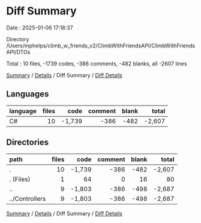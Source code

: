 # Diff Summary

Date : 2025-01-06 17:18:37

Directory /Users/mphelps/climb_w_friends_v2/ClimbWithFriendsAPI/ClimbWithFriendsAPI/DTOs

Total : 10 files,  -1739 codes, -386 comments, -482 blanks, all -2607 lines

[Summary](results.md) / [Details](details.md) / Diff Summary / [Diff Details](diff-details.md)

## Languages
| language | files | code | comment | blank | total |
| :--- | ---: | ---: | ---: | ---: | ---: |
| C# | 10 | -1,739 | -386 | -482 | -2,607 |

## Directories
| path | files | code | comment | blank | total |
| :--- | ---: | ---: | ---: | ---: | ---: |
| . | 10 | -1,739 | -386 | -482 | -2,607 |
| . (Files) | 1 | 64 | 0 | 16 | 80 |
| .. | 9 | -1,803 | -386 | -498 | -2,687 |
| ../Controllers | 9 | -1,803 | -386 | -498 | -2,687 |

[Summary](results.md) / [Details](details.md) / Diff Summary / [Diff Details](diff-details.md)